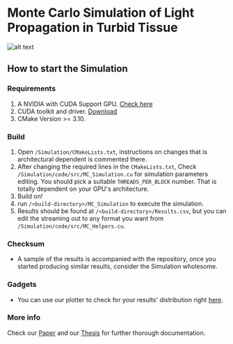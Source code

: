# Monte Carlo Simulation of Light Propagation in Turbid Tissue

![alt text](https://github.com/The4ofUs/Monte-Carlo-Simulation-of-Light-Propagation/blob/master/MonteCarlo-Simulation.png?raw=true "Simulation Results")

## How to start the Simulation

### Requirements
1. A NVIDIA with CUDA Support GPU. [Check here](https://en.wikipedia.org/wiki/CUDA)
2. CUDA toolkit and driver. [Download](https://developer.nvidia.com/cuda-downloads)
3. CMake Version >= 3.10.

### Build
1. Open `/Simulation/CMakeLists.txt`, instructions on changes that is architectural dependent is commented there.
2. After changing the required lines in the `CMakeLists.txt`, Check `/Simulation/code/src/MC_Simulation.cu` for simulation parameters editing. You should pick a suitable `THREADS_PER_BLOCK` number. That is totally dependent on your GPU's architecture.
3. Build on!
4. run `/<build-directory>/MC_Simulation` to execute the simulation.
5. Results should be found at `/<build-directory>/Results.csv`, but you can edit the streaming out to any format you want from `/Simulation/code/src/MC_Helpers.cu`.

### Checksum
* A sample of the results is accompanied with the repository, once you started producing similar results, consider the Simulation wholesome.

### Gadgets
* You can use our plotter to check for your results' distribution right [here](https://github.com/The4ofUs/MonteCarlo-Plotter).

### More info
Check our [Paper](https://drive.google.com/file/d/1qz25djuWe6Q_Mj5KZSe2H7L1YjMzodiI/view?usp=sharing) and our [Thesis](https://drive.google.com/file/d/1SdsYElqOyyaozrBfbyexvN9XPPBtcGir/view?usp=sharing) for further thorough documentation.
